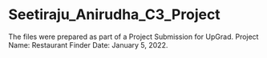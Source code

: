 # Seetiraju_Anirudha_C3_Project
The files were prepared as part of a Project Submission for UpGrad.
Project Name: Restaurant Finder 
Date: January 5, 2022.
